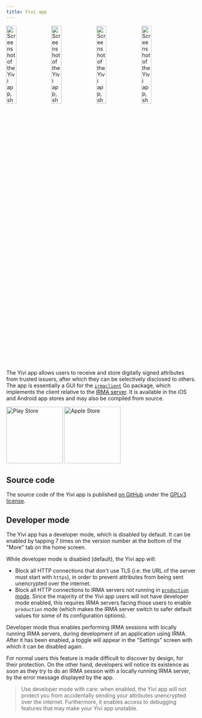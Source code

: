 ```yaml
---
title: Yivi app
---
```


<style>
img.badge {
  max-width: 15em;
  display: inline;
  margin-left: unset;
  margin-right: unset;
}
img.screenshot {
  max-width: 23%;
  width: 23%;
  display: inline;
  margin: 0;
  padding: 0;
}
</style>

<img src="/assets/yivimobile/1.png" class="screenshot" alt="Screenshot of the Yivi app, showing the introduction screen" />
<img src="/assets/yivimobile/2.png" class="screenshot" alt="Screenshot of the Yivi app, showing the home screen" />
<img src="/assets/yivimobile/3.png" class="screenshot" alt="Screenshot of the Yivi app, showing the screen to collect missing data" />
<img src="/assets/yivimobile/4.png" class="screenshot" alt="Screenshot of the Yivi app, showing the data disclosure screen" />

The Yivi app allows users to receive and store digitally signed attributes from trusted issuers, after which they can be selectively disclosed to others. The app is essentially a GUI for the [`irmaclient`](https://github.com/privacybydesign/irmago/tree/master/irmaclient) Go package, which implements the client relative to the [IRMA server](irma-server.md). It is available in the iOS and Android app stores and may also be compiled from source.

<a href="https://play.google.com/store/apps/details?id=org.irmacard.cardemu" target="_blank"><img src="/assets/google-play-badge.png" alt="Play Store" class="badge" width="150"></a>
<a href="https://itunes.apple.com/nl/app/irma-authentication/id1294092994" target="_blank"><img src="/assets/app-store-badge.png" alt="Apple Store" class="badge" width="150"></a>

## Source code

The source code of the Yivi app is published [on GitHub](https://github.com/privacybydesign/irmamobile/) under the [GPLv3 license](https://www.gnu.org/licenses/gpl-3.0.en.html).

## Developer mode

The Yivi app has a developer mode, which is disabled by default. It can be enabled by tapping 7 times on the version number at the bottom of the "More" tab on the home screen.

While developer mode is disabled (default), the Yivi app will:
- Block all HTTP connections that don't use TLS (i.e. the URL of the server must start with `https`), in order to prevent attributes from being sent unencrypted over the internet.
- Block all HTTP connections to IRMA servers *not* running in [`production` mode](irma-server.md#production-mode). Since the majority of the Yivi app users will not have developer mode enabled, this requires IRMA servers facing those users to enable `production` mode (which makes the IRMA server switch to safer default values for some of its configuration options).

Developer mode thus enables performing IRMA sessions with locally running IRMA servers, during development of an application using IRMA. After it has been enabled, a toggle will appear in the "Settings" screen with which it can be disabled again.

For normal users this feature is made difficult to discover by design, for their protection. On the other hand, developers will notice its existence as soon as they try to do an IRMA session with a locally running IRMA server, by the error message displayed by the app.

> Use developer mode with care: when enabled, the Yivi app will not protect you from accidentally sending your attributes unencrypted over the internet.
> Furthermore, it enables access to debugging features that may make your Yivi app unstable.
